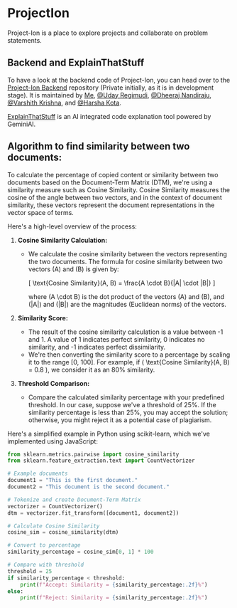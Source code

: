 # ProjectIon

Project-Ion is a place to explore projects and collaborate on problem statements.

## Backend and ExplainThatStuff

To have a look at the backend code of Project-Ion, you can head over to the [Project-Ion Backend](https://github.com/UdaykiranRegimudi/Backend-) repository (Private initially, as it is in development stage). It is maintained by [Me](https://github.com/RohittCodes), [@Uday Regimudi](https://www.github.com/UdaykiranRegimudi), [@Dheeraj Nandiraju](https://github.com/dheerajnandiraju), [@Varshith Krishna](https://github.com/VarshithKrishna14), and [@Harsha Kota](https://github.com/Harshavardhan-student).

[ExplainThatStuff](https://github.com/RohittCodes/ExplainThatStuff) is an AI integrated code explanation tool powered by GeminiAI.

## Algorithm to find similarity between two documents:

To calculate the percentage of copied content or similarity between two documents based on the Document-Term Matrix (DTM), we're using a similarity measure such as Cosine Similarity. Cosine Similarity measures the cosine of the angle between two vectors, and in the context of document similarity, these vectors represent the document representations in the vector space of terms.

Here's a high-level overview of the process:

1. **Cosine Similarity Calculation:**

   - We calculate the cosine similarity between the vectors representing the two documents. The formula for cosine similarity between two vectors \(A\) and \(B\) is given by:

     \[ \text{Cosine Similarity}(A, B) = \frac{A \cdot B}{\|A\| \cdot \|B\|} \]

     where \(A \cdot B\) is the dot product of the vectors \(A\) and \(B\), and \(\|A\|\) and \(\|B\|\) are the magnitudes (Euclidean norms) of the vectors.

2. **Similarity Score:**

   - The result of the cosine similarity calculation is a value between -1 and 1. A value of 1 indicates perfect similarity, 0 indicates no similarity, and -1 indicates perfect dissimilarity.
   - We're then converting the similarity score to a percentage by scaling it to the range [0, 100]. For example, if \( \text{Cosine Similarity}(A, B) = 0.8 \), we consider it as an 80% similarity.

3. **Threshold Comparison:**

   - Compare the calculated similarity percentage with your predefined threshold. In our case, suppose we've a threshold of 25%. If the similarity percentage is less than 25%, you may accept the solution; otherwise, you might reject it as a potential case of plagiarism.

Here's a simplified example in Python using scikit-learn, which we've implemented using JavaScript:

```python
from sklearn.metrics.pairwise import cosine_similarity
from sklearn.feature_extraction.text import CountVectorizer

# Example documents
document1 = "This is the first document."
document2 = "This document is the second document."

# Tokenize and create Document-Term Matrix
vectorizer = CountVectorizer()
dtm = vectorizer.fit_transform([document1, document2])

# Calculate Cosine Similarity
cosine_sim = cosine_similarity(dtm)

# Convert to percentage
similarity_percentage = cosine_sim[0, 1] * 100

# Compare with threshold
threshold = 25
if similarity_percentage < threshold:
    print(f"Accept: Similarity = {similarity_percentage:.2f}%")
else:
    print(f"Reject: Similarity = {similarity_percentage:.2f}%")
```
